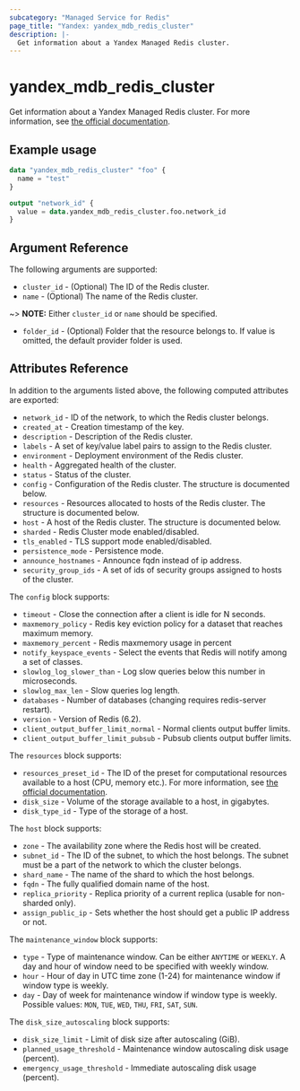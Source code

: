 ```yaml
---
subcategory: "Managed Service for Redis"
page_title: "Yandex: yandex_mdb_redis_cluster"
description: |-
  Get information about a Yandex Managed Redis cluster.
---
```



# yandex_mdb_redis_cluster




Get information about a Yandex Managed Redis cluster. For more information, see [the official documentation](https://cloud.yandex.com/docs/managed-redis/concepts).

## Example usage

```terraform
data "yandex_mdb_redis_cluster" "foo" {
  name = "test"
}

output "network_id" {
  value = data.yandex_mdb_redis_cluster.foo.network_id
}
```

## Argument Reference

The following arguments are supported:

* `cluster_id` - (Optional) The ID of the Redis cluster.
* `name` - (Optional) The name of the Redis cluster.

~> **NOTE:** Either `cluster_id` or `name` should be specified.

* `folder_id` - (Optional) Folder that the resource belongs to. If value is omitted, the default provider folder is used.

## Attributes Reference

In addition to the arguments listed above, the following computed attributes are exported:

* `network_id` - ID of the network, to which the Redis cluster belongs.
* `created_at` - Creation timestamp of the key.
* `description` - Description of the Redis cluster.
* `labels` - A set of key/value label pairs to assign to the Redis cluster.
* `environment` - Deployment environment of the Redis cluster.
* `health` - Aggregated health of the cluster.
* `status` - Status of the cluster.
* `config` - Configuration of the Redis cluster. The structure is documented below.
* `resources` - Resources allocated to hosts of the Redis cluster. The structure is documented below.
* `host` - A host of the Redis cluster. The structure is documented below.
* `sharded` - Redis Cluster mode enabled/disabled.
* `tls_enabled` - TLS support mode enabled/disabled.
* `persistence_mode` - Persistence mode.
* `announce_hostnames` - Announce fqdn instead of ip address.
* `security_group_ids` - A set of ids of security groups assigned to hosts of the cluster.

The `config` block supports:

* `timeout` - Close the connection after a client is idle for N seconds.
* `maxmemory_policy` - Redis key eviction policy for a dataset that reaches maximum memory.
* `maxmemory_percent` - Redis maxmemory usage in percent
* `notify_keyspace_events` - Select the events that Redis will notify among a set of classes.
* `slowlog_log_slower_than` - Log slow queries below this number in microseconds.
* `slowlog_max_len` - Slow queries log length.
* `databases` - Number of databases (changing requires redis-server restart).
* `version` - Version of Redis (6.2).
* `client_output_buffer_limit_normal` - Normal clients output buffer limits.
* `client_output_buffer_limit_pubsub` - Pubsub clients output buffer limits.

The `resources` block supports:

* `resources_preset_id` - The ID of the preset for computational resources available to a host (CPU, memory etc.). For more information, see [the official documentation](https://cloud.yandex.com/docs/managed-redis/concepts/instance-types).
* `disk_size` - Volume of the storage available to a host, in gigabytes.
* `disk_type_id` - Type of the storage of a host.

The `host` block supports:

* `zone` - The availability zone where the Redis host will be created.
* `subnet_id` - The ID of the subnet, to which the host belongs. The subnet must be a part of the network to which the cluster belongs.
* `shard_name` - The name of the shard to which the host belongs.
* `fqdn` - The fully qualified domain name of the host.
* `replica_priority` - Replica priority of a current replica (usable for non-sharded only).
* `assign_public_ip` - Sets whether the host should get a public IP address or not.

The `maintenance_window` block supports:

* `type` - Type of maintenance window. Can be either `ANYTIME` or `WEEKLY`. A day and hour of window need to be specified with weekly window.
* `hour` - Hour of day in UTC time zone (1-24) for maintenance window if window type is weekly.
* `day` - Day of week for maintenance window if window type is weekly. Possible values: `MON`, `TUE`, `WED`, `THU`, `FRI`, `SAT`, `SUN`.

The `disk_size_autoscaling` block supports:

* `disk_size_limit` - Limit of disk size after autoscaling (GiB).
* `planned_usage_threshold` - Maintenance window autoscaling disk usage (percent).
* `emergency_usage_threshold` - Immediate autoscaling disk usage (percent).
